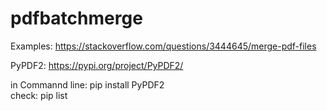 # pdfbatchmerge

Examples:
https://stackoverflow.com/questions/3444645/merge-pdf-files

PyPDF2:  https://pypi.org/project/PyPDF2/

in Commannd line:  pip install PyPDF2  \
check:  pip list
